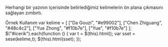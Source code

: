 Herhangi bir yazının içerisinde belirlediğimiz kelimelerin ön plana çıkmasını sağlayan zımbırtı.

Örnek Kullanım
	var kelime = [
		["Da Gouzi", "#e99002"],
		["Chen Zhiguang", "#48c4c2"],
		["Yue Zhong", "#f10b7e"],
		["Yue", "#f10b7e"]
	];
	$("#icerik").each(function () {
		var t = $(this).html();
		var sset = sese(kelime,t);
		$(this).html(sset);
	});
